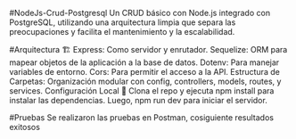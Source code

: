 #NodeJs-Crud-Postgresql
Un CRUD básico con Node.js integrado con PostgreSQL, utilizando una arquitectura limpia que separa las preocupaciones y facilita el mantenimiento y la escalabilidad.

#Arquitectura 🏗️
Express: Como servidor y enrutador.
Sequelize: ORM para mapear objetos de la aplicación a la base de datos.
Dotenv: Para manejar variables de entorno.
Cors: Para permitir el acceso a la API.
Estructura de Carpetas: Organización modular con config, controllers, models, routes, y services.
Configuración Local 🔧
Clona el repo y ejecuta npm install para instalar las dependencias. Luego, npm run dev para iniciar el servidor.

#Pruebas
Se realizaron las pruebas en Postman, cosiguiente resultados exitosos
